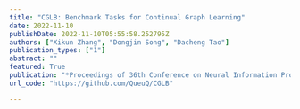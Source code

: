 ```yaml
---
title: "CGLB: Benchmark Tasks for Continual Graph Learning"
date: 2022-11-10
publishDate: 2022-11-10T05:55:58.252795Z
authors: ["Xikun Zhang", "Dongjin Song", "Dacheng Tao"]
publication_types: ["1"]
abstract: ""
featured: True
publication: "*Proceedings of 36th Conference on Neural Information Processing Systems (NeurIPS) Datasets and Benchmarks Track*"
url_code: "https://github.com/QueuQ/CGLB"

---
```

